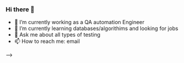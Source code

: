 ### Hi there 👋


- 🔭 I’m currently working as a QA automation Engineer
- 🌱 I’m currently learning databases/algorithims and looking for jobs
- 💬 Ask me about all types of testing
- 📫 How to reach me: email 

-->
